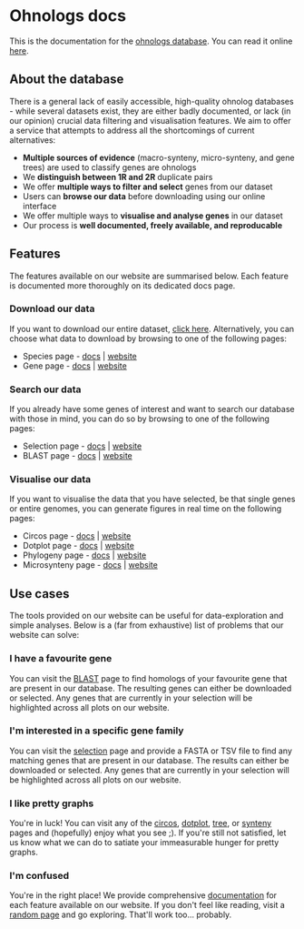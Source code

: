 # Ohnologs docs

This is the documentation for the [ohnologs database](https://ohnologs.com). You can read it online [here](https://ohnologs.com/docs).

## About the database

There is a general lack of easily accessible, high-quality ohnolog databases - while several datasets exist, they are either badly documented, or lack (in our opinion) crucial data filtering and visualisation features. We aim to offer a service that attempts to address all the shortcomings of current alternatives:

- **Multiple sources of evidence** (macro-synteny, micro-synteny, and gene trees) are used to classify genes are ohnologs
- We **distinguish between 1R and 2R** duplicate pairs
- We offer **multiple ways to filter and select** genes from our dataset
- Users can **browse our data** before downloading using our online interface
- We offer multiple ways to **visualise and analyse genes** in our dataset
- Our process is **well documented, freely available, and reproducable**

## Features

The features available on our website are summarised below. Each feature is documented more thoroughly on its dedicated docs page.

### Download our data

If you want to download our entire dataset, [click here](). Alternatively, you can choose what data to download by browsing to one of the following pages:

- Species page - [docs](https://ohnologs.com/docs/guides/species) | [website](https://ohnologs.com/species)
- Gene page - [docs](https://ohnologs.com/docs/guides/genes) | [website](https://ohnologs.com/gene)

### Search our data

If you already have some genes of interest and want to search our database with those in mind, you can do so by browsing to one of the following pages:

- Selection page - [docs](https://ohnologs.com/docs/guides/select) | [website](https://ohnologs.com/select)
- BLAST page - [docs](https://ohnologs.com/docs/guides/blast) | [website](https://ohnologs.com/blast)

### Visualise our data

If you want to visualise the data that you have selected, be that single genes or entire genomes, you can generate figures in real time on the following pages:

- Circos page - [docs](https://ohnologs.com/docs/guides/circos) | [website](https://ohnologs.com/circos)
- Dotplot page - [docs](https://ohnologs.com/docs/guides/dotplot) | [website](https://ohnologs.com/dotplot)
- Phylogeny page - [docs](https://ohnologs.com/docs/guides/tree) | [website](https://ohnologs.com/tree)
- Microsynteny page - [docs](https://ohnologs.com/docs/guides/synteny) | [website](https://ohnologs.com/synteny)

## Use cases

The tools provided on our website can be useful for data-exploration and simple analyses. Below is a (far from exhaustive) list of problems that our website can solve:

### I have a favourite gene

You can visit the [BLAST](https://ohnologs.com/blast) page to find homologs of your favourite gene that are present in our database. The resulting genes can either be downloaded or selected. Any genes that are currently in your selection will be highlighted across all plots on our website.

### I'm interested in a specific gene family

You can visit the [selection](https://ohnologs.com/select) page and provide a FASTA or TSV file to find any matching genes that are present in our database. The results can either be downloaded or selected. Any genes that are currently in your selection will be highlighted across all plots on our website.

### I like pretty graphs

You're in luck! You can visit any of the [circos](https://ohnologs.com/circos), [dotplot](https://ohnologs.com/dotplot), [tree](https://ohnologs.com/tree), or [synteny](https://ohnologs.com/synteny) pages and (hopefully) enjoy what you see ;). If you're still not satisfied, let us know what we can do to satiate your immeasurable hunger for pretty graphs.

### I'm confused

You're in the right place! We provide comprehensive [documentation](https://ohnologs.com/docs) for each feature available on our website. If you don't feel like reading, visit a [random page](...) and go exploring. That'll work too... probably.
